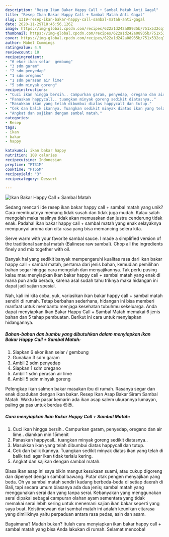 ```yaml
---
description: "Resep Ikan Bakar Happy Call + Sambal Matah Anti Gagal"
title: "Resep Ikan Bakar Happy Call + Sambal Matah Anti Gagal"
slug: 1319-resep-ikan-bakar-happy-call-sambal-matah-anti-gagal
date: 2020-11-29T18:45:56.126Z
image: https://img-global.cpcdn.com/recipes/622a1d242a08935b/751x532cq70/ikan-bakar-happy-call-sambal-matah-foto-resep-utama.jpg
thumbnail: https://img-global.cpcdn.com/recipes/622a1d242a08935b/751x532cq70/ikan-bakar-happy-call-sambal-matah-foto-resep-utama.jpg
cover: https://img-global.cpcdn.com/recipes/622a1d242a08935b/751x532cq70/ikan-bakar-happy-call-sambal-matah-foto-resep-utama.jpg
author: Mabel Cummings
ratingvalue: 4.9
reviewcount: 10
recipeingredient:
- "6 ekor ikan selar  gembung"
- "3 sdm garam"
- "2 sdm penyedap"
- "1 sdm oregano"
- "1 sdm perasan air lime"
- "5 sdm minyak goreng"
recipeinstructions:
- "Cuci ikan hingga bersih.. Campurkan garam, penyedap, oregano dan air lime.. diamkan min 15menit"
- "Panaskan happycall.. tuangkan minyak goreng sedikit diatasnya.."
- "Masukkan ikan yang telah dibumbui diatas happycall dan tutup."
- "Cek dan balik ikannya. Tuangkan sedikit minyak diatas ikan yang telah di balik tadi agar ikan tidak terlalu kering."
- "Angkat dan sajikan dengan sambal matah."
categories:
- Resep
tags:
- ikan
- bakar
- happy

katakunci: ikan bakar happy 
nutrition: 108 calories
recipecuisine: Indonesian
preptime: "PT31M"
cooktime: "PT55M"
recipeyield: "3"
recipecategory: Dessert

---
```



![Ikan Bakar Happy Call + Sambal Matah](https://img-global.cpcdn.com/recipes/622a1d242a08935b/751x532cq70/ikan-bakar-happy-call-sambal-matah-foto-resep-utama.jpg)

Sedang mencari ide resep ikan bakar happy call + sambal matah yang unik? Cara membuatnya memang tidak susah dan tidak juga mudah. Kalau salah mengolah maka hasilnya tidak akan memuaskan dan justru cenderung tidak enak. Padahal ikan bakar happy call + sambal matah yang enak selayaknya mempunyai aroma dan cita rasa yang bisa memancing selera kita.

Serve warm with your favorite sambal sauce. I made a simplified version of the traditional sambal matah (Balinese raw sambal). Chop all the ingredients finely and mix together with oil.

Banyak hal yang sedikit banyak mempengaruhi kualitas rasa dari ikan bakar happy call + sambal matah, pertama dari jenis bahan, kemudian pemilihan bahan segar hingga cara mengolah dan menyajikannya. Tak perlu pusing kalau mau menyiapkan ikan bakar happy call + sambal matah yang enak di mana pun anda berada, karena asal sudah tahu triknya maka hidangan ini dapat jadi sajian spesial.


Nah, kali ini kita coba, yuk, variasikan ikan bakar happy call + sambal matah sendiri di rumah. Tetap berbahan sederhana, hidangan ini bisa memberi manfaat untuk membantu menjaga kesehatan tubuhmu sekeluarga. Anda dapat menyiapkan Ikan Bakar Happy Call + Sambal Matah memakai 6 jenis bahan dan 5 tahap pembuatan. Berikut ini cara untuk menyiapkan hidangannya.

<!--inarticleads1-->

##### Bahan-bahan dan bumbu yang dibutuhkan dalam menyiapkan Ikan Bakar Happy Call + Sambal Matah:

1. Siapkan 6 ekor ikan selar / gembung
1. Gunakan 3 sdm garam
1. Ambil 2 sdm penyedap
1. Siapkan 1 sdm oregano
1. Ambil 1 sdm perasan air lime
1. Ambil 5 sdm minyak goreng


Pelengkap ikan salmon bakar masakan ibu di rumah. Rasanya segar dan enak dipadukan dengan ikan bakar. Resep Ikan Asap Bakar Siram Sambal Matah. Waktu ke pasar kemarin ada ikan asap salem ukurannya lumayan, paling ga pas untuk berdua 😍😍. 

<!--inarticleads2-->

##### Cara menyiapkan Ikan Bakar Happy Call + Sambal Matah:

1. Cuci ikan hingga bersih.. Campurkan garam, penyedap, oregano dan air lime.. diamkan min 15menit
1. Panaskan happycall.. tuangkan minyak goreng sedikit diatasnya..
1. Masukkan ikan yang telah dibumbui diatas happycall dan tutup.
1. Cek dan balik ikannya. Tuangkan sedikit minyak diatas ikan yang telah di balik tadi agar ikan tidak terlalu kering.
1. Angkat dan sajikan dengan sambal matah.


Biasa ikan asap ini saya bikin mangut kesukaan suami, atau cukup digoreng dan dipenyet dengan sambal bawang. Putar otak pengen menyajikan yang beda. Oh ya sambal matah sendiri kadang berbeda-beda di setiap daerah di Bali, tapi secara umum biasanya ada dua jenis; sambal matah yang menggunakan serai dan yang tanpa serai. Kebanyakan yang menggunakan serai dipakai sebagai campuran olahan ayam sementara yang tidak memakai serai lebih sering untuk menemani sajian ikan bakar seperti yang saya buat. Keistimewaan dari sambal matah ini adalah keunikan citarasa yang dimilikinya yaitu perpaduan antara rasa pedas, asin dan asam. 

Bagaimana? Mudah bukan? Itulah cara menyiapkan ikan bakar happy call + sambal matah yang bisa Anda lakukan di rumah. Selamat mencoba!
